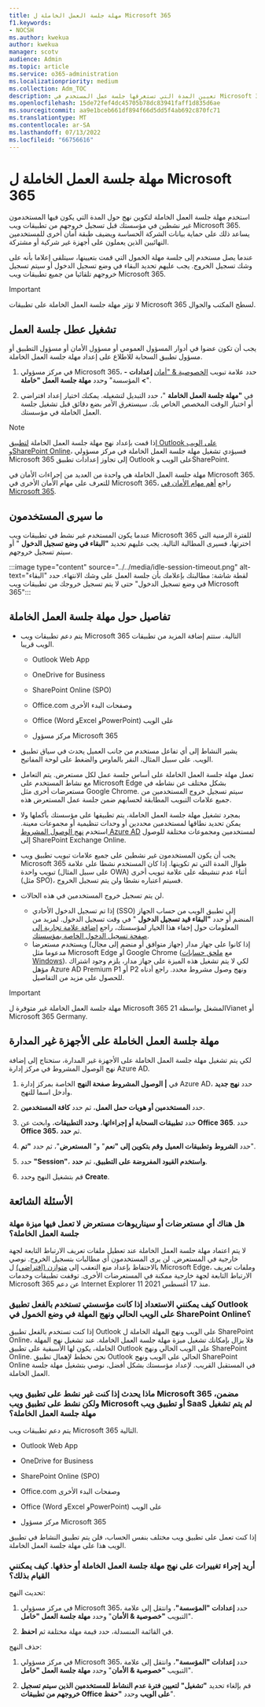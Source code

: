 ```yaml
---
title: مهلة جلسة العمل الخاملة ل Microsoft 365
f1.keywords:
- NOCSH
ms.author: kwekua
author: kwekua
manager: scotv
audience: Admin
ms.topic: article
ms.service: o365-administration
ms.localizationpriority: medium
ms.collection: Adm_TOC
description: تعيين المدة التي تستغرقها جلسة عمل المستخدم في Microsoft 365 قبل انتهاء مهلتها.
ms.openlocfilehash: 15de72fef4dc45705b78dc83941faff1d835d6ae
ms.sourcegitcommit: aa9e1bceb661df894f66d5dd5f4ab692c870fc71
ms.translationtype: MT
ms.contentlocale: ar-SA
ms.lasthandoff: 07/13/2022
ms.locfileid: "66756616"
---
```

# <a name="idle-session-timeout-for-microsoft-365"></a>مهلة جلسة العمل الخاملة ل Microsoft 365

<!-- Add metadata: localization, AdminSurgePortfolio, admindeeplinkMAC. remove robots nofollow -->

استخدم مهلة جلسة العمل الخاملة لتكوين نهج حول المدة التي يكون فيها المستخدمون غير نشطين في مؤسستك قبل تسجيل خروجهم من تطبيقات ويب Microsoft 365. يساعد ذلك على حماية بيانات الشركة الحساسة ويضيف طبقة أمان أخرى للمستخدمين النهائيين الذين يعملون على أجهزة غير شركية أو مشتركة.

عندما يصل مستخدم إلى جلسة مهلة الخمول التي قمت بتعيينها، سيتلقى إعلاما بأنه على وشك تسجيل الخروج. يجب عليهم تحديد البقاء في وضع تسجيل الدخول أو سيتم تسجيل خروجهم تلقائيا من جميع تطبيقات ويب Microsoft 365.

> [!IMPORTANT]
> لا تؤثر مهلة جلسة العمل الخاملة على تطبيقات Microsoft 365 لسطح المكتب والجوال.

## <a name="turn-on-idle-session-timeout"></a>تشغيل عطل جلسة العمل

يجب أن تكون عضوا في أدوار المسؤول العمومي أو مسؤول الأمان أو مسؤول التطبيق أو مسؤول تطبيق السحابة للاطلاع على إعداد مهلة جلسة العمل الخاملة.

1. في مركز مسؤولي Microsoft 365، حدد علامة تبويب [الخصوصية & "أمان](https://go.microsoft.com/fwlink/p/?linkid=2072756) **إعدادات** **->** المؤسسة" وحدد **مهلة جلسة العمل "خاملة**".  

2. في **"مهلة جلسة العمل الخاملة** "، حدد التبديل لتشغيله. يمكنك اختيار إعداد افتراضي أو اختيار الوقت المخصص الخاص بك. سيستغرق الأمر بضع دقائق قبل تشغيل جلسة العمل الخاملة في مؤسستك.

> [!NOTE]
> إذا قمت بإعداد نهج مهلة جلسة العمل الخاملة [لتطبيق Outlook على الويب](https://support.microsoft.com/topic/description-of-the-activity-based-authentication-timeout-for-owa-in-office-365-0c101e1b-020e-69c1-a0b0-26532d60c0a4) [وSharePoint Online](/sharepoint/sign-out-inactive-users)، فسيؤدي تشغيل مهلة جلسة العمل الخاملة في مركز مسؤولي Microsoft 365 إلى تجاوز إعدادات تطبيق Outlook على الويب وSharePoint.

مهلة جلسة العمل الخاملة هي واحدة من العديد من إجراءات الأمان في Microsoft 365. للتعرف على مهام الأمان الأخرى في Microsoft 365، راجع [أهم مهام الأمان في Microsoft 365](../../security/top-security-tasks-for-remote-work.md).  

## <a name="what-users-will-see"></a>ما سيرى المستخدمون

عندما يكون المستخدم غير نشط في تطبيقات ويب Microsoft 365 للفترة الزمنية التي اخترتها، فسيرى المطالبة التالية. يجب عليهم تحديد **"البقاء في وضع تسجيل الدخول** " أو سيتم تسجيل خروجهم.

:::image type="content" source="../../media/idle-session-timeout.png" alt-text="لقطة شاشة: مطالبتك بإعلامك بأن جلسة العمل على وشك الانتهاء. حدد &quot;البقاء في وضع تسجيل الدخول&quot; حتى لا يتم تسجيل خروجك من تطبيقات ويب Microsoft 365":::

## <a name="details-about-idle-session-timeout"></a>تفاصيل حول مهلة جلسة العمل الخاملة

- يتم دعم تطبيقات ويب Microsoft 365 التالية. ستتم إضافة المزيد من تطبيقات الويب قريبا.

    - Outlook Web App

    - OneDrive for Business

    - SharePoint Online (SPO)

    - Office.com وصفحات البدء الأخرى

    - Office (Word وExcel وPowerPoint) على الويب

    - مركز مسؤول Microsoft 365

- يشير النشاط إلى أي تفاعل مستخدم من جانب العميل يحدث في سياق تطبيق الويب. على سبيل المثال، النقر بالماوس والضغط على لوحة المفاتيح.  

- تعمل مهلة جلسة العمل الخاملة على أساس جلسة عمل لكل مستعرض. يتم التعامل مع نشاط المستخدم على Microsoft Edge بشكل مختلف عن نشاطه في مستعرضات أخرى مثل Google Chrome. سيتم تسجيل خروج المستخدمين من جميع علامات التبويب المطابقة لحسابهم ضمن جلسة عمل المستعرض هذه.

- بمجرد تشغيل مهلة جلسة العمل الخاملة، يتم تطبيقها على مؤسستك بأكملها ولا يمكن تحديد نطاقها لمستخدمين محددين أو وحدات تنظيمية أو مجموعات معينة. استخدم [نهج الوصول المشروط Azure AD](/azure/active-directory/conditional-access/) لمستخدمين ومجموعات مختلفة للوصول إلى SharePoint Exchange Online.

- يجب أن يكون المستخدمون غير نشطين على جميع علامات تبويب تطبيق ويب Microsoft 365 طوال المدة التي تم تكوينها. إذا كان المستخدم نشطا على علامة تبويب واحدة (على سبيل المثال OWA) أثناء عدم تنشيطه على علامة تبويب أخرى (مثل SPO)، فسيتم اعتباره نشطا ولن يتم تسجيل الخروج.  

- لن يتم تسجيل خروج المستخدمين في هذه الحالات.
    - إذا تم تسجيل الدخول الأحادي (SSO) إلى تطبيق الويب من حساب الجهاز المنضم أو حدد **"البقاء قيد تسجيل الدخول** " في وقت تسجيل الدخول. لمزيد من المعلومات حول إخفاء هذا الخيار لمؤسستك، راجع [إضافة علامة تجارية إلى صفحة تسجيل الدخول الخاصة بمؤسستك](/azure/active-directory/fundamentals/customize-branding).
    - إذا كانوا على جهاز مدار (جهاز متوافق أو منضم إلى مجال) ويستخدم مستعرضا مدعوما مثل Microsoft Edge أو Google Chrome (مع [ملحق حسابات Windows](https://chrome.google.com/webstore/detail/windows-accounts/ppnbnpeolgkicgegkbkbjmhlideopiji)). لكي لا يتم تشغيل هذه الميزة على جهاز مدار، يلزم وجود اشتراك مؤهل Azure AD Premium P1 أو P2 ونهج وصول مشروط محدد. راجع أدناه للحصول على مزيد من التفاصيل.

> [!IMPORTANT]
> مهلة جلسة العمل الخاملة غير متوفرة ل Microsoft 365 المشغل بواسطة 21Vianet أو Microsoft 365 Germany.

## <a name="idle-session-timeout-on-unmanaged-devices"></a>مهلة جلسة العمل الخاملة على الأجهزة غير المدارة  

لكي يتم تشغيل مهلة جلسة العمل الخاملة على الأجهزة غير المدارة، ستحتاج إلى إضافة نهج الوصول المشروط في مركز إدارة Azure AD.

1. في **| الوصول المشروط صفحة النهج** الخاصة بمركز إدارة Azure AD، حدد **نهج جديد** وأدخل اسما للنهج.

2. حدد **المستخدمين أو هويات حمل العمل**، ثم حدد **كافة المستخدمين**.

3. حدد **تطبيقات السحابة أو إجراءاتها**، **وحدد التطبيقات**، وابحث عن **Office 365**. حدد **Office 365**، ثم **حدد**.  

4. حدد **الشروط** **وتطبيقات العميل** **وقم بتكوين إلى "نعم**" و" **المستعرض**"، ثم حدد **"تم**".

5. حدد **"Session"**، **واستخدم القيود المفروضة على التطبيق**، ثم **حدد**.

6. قم بتشغيل النهج وحدد **Create**.

## <a name="frequently-asked-questions"></a>الأسئلة الشائعة

### <a name="are-there-any-browsers-or-browser-scenarios-in-which-idle-session-timeout-feature-doesnt-work"></a>هل هناك أي مستعرضات أو سيناريوهات مستعرض لا تعمل فيها ميزة مهلة جلسة العمل الخاملة؟  

لا يتم اعتماد مهلة جلسة العمل الخاملة عند تعطيل ملفات تعريف الارتباط التابعة لجهة خارجية في المستعرض. لن يرى المستخدمون أي مطالبات بتسجيل الخروج. نوصي بالاحتفاظ بإعداد منع التعقب إلى [متوازن (افتراضي)](/microsoft-edge/web-platform/tracking-prevention) ل Microsoft Edge، وملفات تعريف الارتباط التابعة لجهة خارجية ممكنة في المستعرضات الأخرى. توقفت تطبيقات وخدمات Microsoft 365 عن دعم Internet Explorer 11 منذ 17 أغسطس 2021.

### <a name="how-should-i-prepare-if-my-organization-is-already-using-existing-outlook-web-app-and-sharepoint-online-idle-timeout-policies"></a>كيف يمكنني الاستعداد إذا كانت مؤسستي تستخدم بالفعل تطبيق Outlook على الويب الحالي ونهج المهلة في وضع الخمول في SharePoint Online؟  

إذا كنت تستخدم بالفعل تطبيق Outlook على الويب ونهج المهلة الخاملة ل SharePoint Online، فلا يزال بإمكانك تشغيل ميزة مهلة جلسة العمل الخاملة. عند تشغيل نهج المهلة الخاملة، يكون لها الأسبقية على تطبيق Outlook على الويب الحالي ونهج SharePoint Online. نحن نخطط لإهمال تطبيق Outlook الحالي على الويب ونهج SharePoint Online في المستقبل القريب. لإعداد مؤسستك بشكل أفضل، نوصي بتشغيل مهلة جلسة العمل الخاملة.

### <a name="what-happens-if-i-am-inactive-on-an-included-microsoft-365-web-app-but-active-on-a-microsoft-web-app-or-saas-web-app-that-doesnt-have-idle-session-timeout-turned-on"></a>ماذا يحدث إذا كنت غير نشط على تطبيق ويب Microsoft 365 مضمن، ولكن نشط على تطبيق ويب Microsoft أو تطبيق ويب SaaS لم يتم تشغيل مهلة جلسة العمل الخاملة؟  

يتم دعم تطبيقات ويب Microsoft 365 التالية.

- Outlook Web App

- OneDrive for Business

- SharePoint Online (SPO)

- Office.com وصفحات البدء الأخرى

- Office (Word وExcel وPowerPoint) على الويب

- مركز مسؤول Microsoft 365

إذا كنت تعمل على تطبيق ويب مختلف بنفس الحساب، فلن يتم تطبيق النشاط في تطبيق الويب هذا على مهلة جلسة العمل الخاملة.

### <a name="i-want-to-make-changes-to-the-idle-session-timeout-policy-or-delete-it-how-can-i-do-that"></a>أريد إجراء تغييرات على نهج مهلة جلسة العمل الخاملة أو حذفها. كيف يمكنني القيام بذلك؟

تحديث النهج:

1. في مركز مسؤولي Microsoft 365، حدد **إعدادات "المؤسسة"**، وانتقل إلى علامة التبويب **"خصوصية & الأمان**" وحدد **مهلة جلسة العمل "خامل**".

2. في القائمة المنسدلة، حدد قيمة مهلة مختلفة ثم **احفظ**.  

حذف النهج:

1. في مركز مسؤولي Microsoft 365، حدد **إعدادات "المؤسسة"**، وانتقل إلى علامة التبويب **"خصوصية & الأمان**" وحدد **مهلة جلسة العمل "خامل**".

2. قم بإلغاء تحديد **"تشغيل" لتعيين فترة عدم النشاط للمستخدمين الذين سيتم تسجيل خروجهم من تطبيقات Office على الويب** وحدد **"حفظ**".
